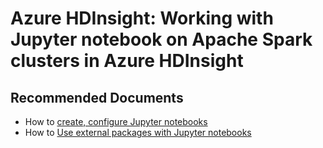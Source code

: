 <properties
    pageTitle="Jupyter notebooks on HDInsight spark clusters"
    description="Create jupyter notebooks to execute Spark Jobs"
    service="microsoft.hdinsight"
    resource="clusters"
    authors="csunilkumar"
    authoralias="sunilkc"
    displayOrder=""
    selfHelpType="Generic"
    supportTopicIds="32629079"
    resourceTags=""
    productPesIds="15078"
    cloudEnvironments="public"
    ms.author="sunilkc"
    articleId="hdinsight-sparkjupyter"
/>
# Azure HDInsight: Working with Jupyter notebook on Apache Spark clusters in Azure HDInsight
 
## **Recommended Documents**
* How to [create, configure Jupyter notebooks ](https://docs.microsoft.com/azure/hdinsight/spark/apache-spark-jupyter-notebook-kernels)
* How to [Use external packages with Jupyter notebooks](https://docs.microsoft.com/azure/hdinsight/spark/apache-spark-jupyter-notebook-use-external-packages)
